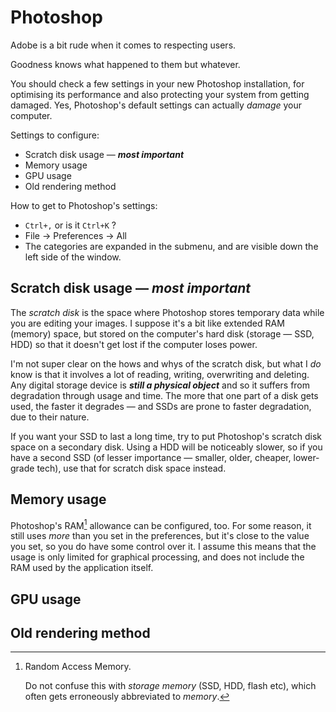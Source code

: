 # Photoshop

Adobe is a bit rude when it comes to respecting users.

Goodness knows what happened to them but whatever.

You should check a few settings in your new Photoshop installation, for optimising its performance and also protecting your system from getting damaged. Yes, Photoshop's default settings can actually _damage_ your computer.

Settings to configure:

* Scratch disk usage — _**most important**_&#x20;
* Memory usage&#x20;
* GPU usage&#x20;
* Old rendering method&#x20;

How to get to Photoshop's settings:

* `Ctrl+,` or is it `Ctrl+K` ?&#x20;
* File → Preferences → All&#x20;
* The categories are expanded in the submenu, and are visible down the left side of the window.



## Scratch disk usage — _**most important**_

The _scratch disk_ is the space where Photoshop stores temporary data while you are editing your images. I suppose it's a bit like extended RAM (memory) space, but stored on the computer's hard disk (storage — SSD, HDD) so that it doesn't get lost if the computer loses power.&#x20;

I'm not super clear on the hows and whys of the scratch disk, but what I _do_ know is that it involves a lot of reading, writing, overwriting and deleting. Any digital storage device is _**still a physical object**_ and so it suffers from degradation through usage and time. The more that one part of a disk gets used, the faster it degrades — and SSDs are prone to faster degradation, due to their nature.&#x20;

If you want your SSD to last a long time, try to put Photoshop's scratch disk space on a secondary disk. Using a HDD will be noticeably slower, so if you have a second SSD (of lesser importance — smaller, older, cheaper, lower-grade tech), use that for scratch disk space instead.

## Memory usage

Photoshop's RAM[^1] allowance can be configured, too. For some reason, it still uses _more_ than you set in the preferences, but it's close to the value you set, so you do have some control over it. I assume this means that the usage is only limited for graphical processing, and does not include the RAM used by the application itself.&#x20;

## GPU usage

## Old rendering method

[^1]: Random Access Memory.&#x20;



    Do not confuse this with _storage memory_ (SSD, HDD, flash etc), which often gets erroneously abbreviated to _memory_.
